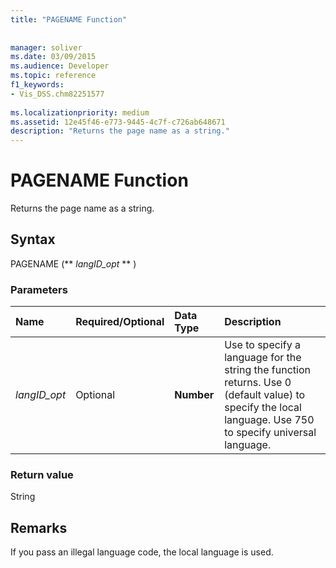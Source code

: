 ```yaml
---
title: "PAGENAME Function"
 
 
manager: soliver
ms.date: 03/09/2015
ms.audience: Developer
ms.topic: reference
f1_keywords:
- Vis_DSS.chm82251577
 
ms.localizationpriority: medium
ms.assetid: 12e45f46-e773-9445-4c7f-c726ab648671
description: "Returns the page name as a string."
---
```


# PAGENAME Function

Returns the page name as a string.
  
## Syntax

PAGENAME (** *langID_opt* ** ) 
  
### Parameters

|**Name**|**Required/Optional**|**Data Type**|**Description**|
|:-----|:-----|:-----|:-----|
| _langID_opt_ <br/> |Optional  <br/> |**Number** <br/> |Use to specify a language for the string the function returns. Use 0 (default value) to specify the local language. Use 750 to specify universal language.  <br/> |
   
### Return value

String
  
## Remarks

If you pass an illegal language code, the local language is used.
  

